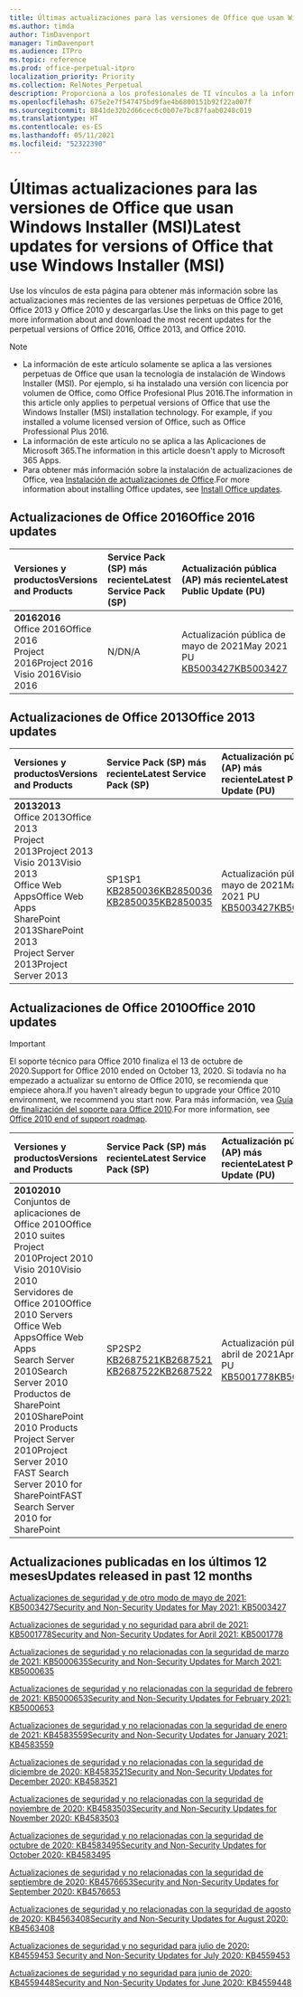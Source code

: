 ```yaml
---
title: Últimas actualizaciones para las versiones de Office que usan Windows Installer (MSI)
ms.author: timda
author: TimDavenport
manager: TimDavenport
ms.audience: ITPro
ms.topic: reference
ms.prod: office-perpetual-itpro
localization_priority: Priority
ms.collection: RelNotes_Perpetual
description: Proporciona a los profesionales de TI vínculos a la información de las últimas actualizaciones de las versiones perpetuas de Office 2016, Office 2013 y Office 2010.
ms.openlocfilehash: 675e2e7f547475bd9fae4b6800151b92f22a007f
ms.sourcegitcommit: 8841de32b2d66cec6c0b07e7bc87faab0248c019
ms.translationtype: HT
ms.contentlocale: es-ES
ms.lasthandoff: 05/11/2021
ms.locfileid: "52322390"
---
```

# <a name="latest-updates-for-versions-of-office-that-use-windows-installer-msi"></a><span data-ttu-id="b064f-103">Últimas actualizaciones para las versiones de Office que usan Windows Installer (MSI)</span><span class="sxs-lookup"><span data-stu-id="b064f-103">Latest updates for versions of Office that use Windows Installer (MSI)</span></span>

<span data-ttu-id="b064f-104">Use los vínculos de esta página para obtener más información sobre las actualizaciones más recientes de las versiones perpetuas de Office 2016, Office 2013 y Office 2010 y descargarlas.</span><span class="sxs-lookup"><span data-stu-id="b064f-104">Use the links on this page to get more information about and download the most recent updates for the perpetual versions of Office 2016, Office 2013, and Office 2010.</span></span>
  
 
> [!NOTE]
> - <span data-ttu-id="b064f-p101">La información de este artículo solamente se aplica a las versiones perpetuas de Office que usan la tecnología de instalación de Windows Installer (MSI). Por ejemplo, si ha instalado una versión con licencia por volumen de Office, como Office Profesional Plus 2016.</span><span class="sxs-lookup"><span data-stu-id="b064f-p101">The information in this article only applies to perpetual versions of Office that use the Windows Installer (MSI) installation technology. For example, if you installed a volume licensed version of Office, such as Office Professional Plus 2016.</span></span>
> - <span data-ttu-id="b064f-107">La información de este artículo no se aplica a las Aplicaciones de Microsoft 365.</span><span class="sxs-lookup"><span data-stu-id="b064f-107">The information in this article doesn't apply to Microsoft 365 Apps.</span></span>
> - <span data-ttu-id="b064f-108">Para obtener más información sobre la instalación de actualizaciones de Office, vea [Instalación de actualizaciones de Office](https://support.office.com/article/2ab296f3-7f03-43a2-8e50-46de917611c5).</span><span class="sxs-lookup"><span data-stu-id="b064f-108">For more information about installing Office updates, see [Install Office updates](https://support.office.com/article/2ab296f3-7f03-43a2-8e50-46de917611c5).</span></span> 


## <a name="office-2016-updates"></a><span data-ttu-id="b064f-109">Actualizaciones de Office 2016</span><span class="sxs-lookup"><span data-stu-id="b064f-109">Office 2016 updates</span></span>

|<span data-ttu-id="b064f-110">**Versiones y productos**</span><span class="sxs-lookup"><span data-stu-id="b064f-110">**Versions and Products**</span></span>|<span data-ttu-id="b064f-111">**Service Pack (SP) más reciente**</span><span class="sxs-lookup"><span data-stu-id="b064f-111">**Latest Service Pack (SP)**</span></span>|<span data-ttu-id="b064f-112">**Actualización pública (AP) más reciente**</span><span class="sxs-lookup"><span data-stu-id="b064f-112">**Latest Public Update (PU)**</span></span>|
|:-----|:-----|:-----|
|<span data-ttu-id="b064f-113">**2016**</span><span class="sxs-lookup"><span data-stu-id="b064f-113">**2016**</span></span> <br/> <span data-ttu-id="b064f-114">Office 2016</span><span class="sxs-lookup"><span data-stu-id="b064f-114">Office 2016</span></span>  <br/> <span data-ttu-id="b064f-115">Project 2016</span><span class="sxs-lookup"><span data-stu-id="b064f-115">Project 2016</span></span>  <br/> <span data-ttu-id="b064f-116">Visio 2016</span><span class="sxs-lookup"><span data-stu-id="b064f-116">Visio 2016</span></span>  <br/> |<span data-ttu-id="b064f-117">N/D</span><span class="sxs-lookup"><span data-stu-id="b064f-117">N/A</span></span>  <br/> |<span data-ttu-id="b064f-118">Actualización pública de mayo de 2021</span><span class="sxs-lookup"><span data-stu-id="b064f-118">May 2021 PU</span></span>  <br/> [<span data-ttu-id="b064f-119">KB5003427</span><span class="sxs-lookup"><span data-stu-id="b064f-119">KB5003427</span></span>](https://support.microsoft.com/help/5003427) <br/> |

## <a name="office-2013-updates"></a><span data-ttu-id="b064f-120">Actualizaciones de Office 2013</span><span class="sxs-lookup"><span data-stu-id="b064f-120">Office 2013 updates</span></span>

|<span data-ttu-id="b064f-121">**Versiones y productos**</span><span class="sxs-lookup"><span data-stu-id="b064f-121">**Versions and Products**</span></span>|<span data-ttu-id="b064f-122">**Service Pack (SP) más reciente**</span><span class="sxs-lookup"><span data-stu-id="b064f-122">**Latest Service Pack (SP)**</span></span>|<span data-ttu-id="b064f-123">**Actualización pública (AP) más reciente**</span><span class="sxs-lookup"><span data-stu-id="b064f-123">**Latest Public Update (PU)**</span></span>|
|:-----|:-----|:-----|
|<span data-ttu-id="b064f-124">**2013**</span><span class="sxs-lookup"><span data-stu-id="b064f-124">**2013**</span></span> <br/> <span data-ttu-id="b064f-125">Office 2013</span><span class="sxs-lookup"><span data-stu-id="b064f-125">Office 2013</span></span>  <br/> <span data-ttu-id="b064f-126">Project 2013</span><span class="sxs-lookup"><span data-stu-id="b064f-126">Project 2013</span></span>  <br/> <span data-ttu-id="b064f-127">Visio 2013</span><span class="sxs-lookup"><span data-stu-id="b064f-127">Visio 2013</span></span>  <br/> <span data-ttu-id="b064f-128">Office Web Apps</span><span class="sxs-lookup"><span data-stu-id="b064f-128">Office Web Apps</span></span>  <br/> <span data-ttu-id="b064f-129">SharePoint 2013</span><span class="sxs-lookup"><span data-stu-id="b064f-129">SharePoint 2013</span></span>  <br/> <span data-ttu-id="b064f-130">Project Server 2013</span><span class="sxs-lookup"><span data-stu-id="b064f-130">Project Server 2013</span></span>  <br/> |<span data-ttu-id="b064f-131">SP1</span><span class="sxs-lookup"><span data-stu-id="b064f-131">SP1</span></span> <br/> [<span data-ttu-id="b064f-132">KB2850036</span><span class="sxs-lookup"><span data-stu-id="b064f-132">KB2850036</span></span>](https://support.microsoft.com/kb/2850036) <br/>[<span data-ttu-id="b064f-133">KB2850035</span><span class="sxs-lookup"><span data-stu-id="b064f-133">KB2850035</span></span>](https://support.microsoft.com/kb/2850035) <br/> |<span data-ttu-id="b064f-134">Actualización pública de mayo de 2021</span><span class="sxs-lookup"><span data-stu-id="b064f-134">May 2021 PU</span></span>  <br/> [<span data-ttu-id="b064f-135">KB5003427</span><span class="sxs-lookup"><span data-stu-id="b064f-135">KB5003427</span></span>](https://support.microsoft.com/help/5003427) <br/> |
   
## <a name="office-2010-updates"></a><span data-ttu-id="b064f-136">Actualizaciones de Office 2010</span><span class="sxs-lookup"><span data-stu-id="b064f-136">Office 2010 updates</span></span>
> [!IMPORTANT]
> <span data-ttu-id="b064f-137">El soporte técnico para Office 2010 finaliza el 13 de octubre de 2020.</span><span class="sxs-lookup"><span data-stu-id="b064f-137">Support for Office 2010 ended on October 13, 2020.</span></span> <span data-ttu-id="b064f-138">Si todavía no ha empezado a actualizar su entorno de Office 2010, se recomienda que empiece ahora.</span><span class="sxs-lookup"><span data-stu-id="b064f-138">If you haven't already begun to upgrade your Office 2010 environment, we recommend you start now.</span></span> <span data-ttu-id="b064f-139">Para más información, vea [Guía de finalización del soporte para Office 2010](/DeployOffice/office-2010-end-support-roadmap).</span><span class="sxs-lookup"><span data-stu-id="b064f-139">For more information, see [Office 2010 end of support roadmap](/DeployOffice/office-2010-end-support-roadmap).</span></span> 

|<span data-ttu-id="b064f-140">**Versiones y productos**</span><span class="sxs-lookup"><span data-stu-id="b064f-140">**Versions and Products**</span></span>|<span data-ttu-id="b064f-141">**Service Pack (SP) más reciente**</span><span class="sxs-lookup"><span data-stu-id="b064f-141">**Latest Service Pack (SP)**</span></span>|<span data-ttu-id="b064f-142">**Actualización pública (AP) más reciente**</span><span class="sxs-lookup"><span data-stu-id="b064f-142">**Latest Public Update (PU)**</span></span>|
|:-----|:-----|:-----|
|<span data-ttu-id="b064f-143">**2010**</span><span class="sxs-lookup"><span data-stu-id="b064f-143">**2010**</span></span> <br/> <span data-ttu-id="b064f-144">Conjuntos de aplicaciones de Office 2010</span><span class="sxs-lookup"><span data-stu-id="b064f-144">Office 2010 suites</span></span>  <br/> <span data-ttu-id="b064f-145">Project 2010</span><span class="sxs-lookup"><span data-stu-id="b064f-145">Project 2010</span></span>  <br/> <span data-ttu-id="b064f-146">Visio 2010</span><span class="sxs-lookup"><span data-stu-id="b064f-146">Visio 2010</span></span>  <br/> <span data-ttu-id="b064f-147">Servidores de Office 2010</span><span class="sxs-lookup"><span data-stu-id="b064f-147">Office 2010 Servers</span></span>  <br/> <span data-ttu-id="b064f-148">Office Web Apps</span><span class="sxs-lookup"><span data-stu-id="b064f-148">Office Web Apps</span></span>  <br/> <span data-ttu-id="b064f-149">Search Server 2010</span><span class="sxs-lookup"><span data-stu-id="b064f-149">Search Server 2010</span></span>  <br/> <span data-ttu-id="b064f-150">Productos de SharePoint 2010</span><span class="sxs-lookup"><span data-stu-id="b064f-150">SharePoint 2010 Products</span></span>  <br/> <span data-ttu-id="b064f-151">Project Server 2010</span><span class="sxs-lookup"><span data-stu-id="b064f-151">Project Server 2010</span></span>  <br/> <span data-ttu-id="b064f-152">FAST Search Server 2010 for SharePoint</span><span class="sxs-lookup"><span data-stu-id="b064f-152">FAST Search Server 2010 for SharePoint</span></span>  <br/> |<span data-ttu-id="b064f-153">SP2</span><span class="sxs-lookup"><span data-stu-id="b064f-153">SP2</span></span> <br/>[<span data-ttu-id="b064f-154">KB2687521</span><span class="sxs-lookup"><span data-stu-id="b064f-154">KB2687521</span></span>](https://support.microsoft.com/kb/2687521) <br/> [<span data-ttu-id="b064f-155">KB2687522</span><span class="sxs-lookup"><span data-stu-id="b064f-155">KB2687522</span></span>](https://support.microsoft.com/kb/2687522) <br/> |<span data-ttu-id="b064f-156">Actualización pública de abril de 2021</span><span class="sxs-lookup"><span data-stu-id="b064f-156">April 2021 PU</span></span>  <br/> [<span data-ttu-id="b064f-157">KB5001778</span><span class="sxs-lookup"><span data-stu-id="b064f-157">KB5001778</span></span>](https://support.microsoft.com/help/5001778) <br/> |
   

   
## <a name="updates-released-in-past-12-months"></a><span data-ttu-id="b064f-158">Actualizaciones publicadas en los últimos 12 meses</span><span class="sxs-lookup"><span data-stu-id="b064f-158">Updates released in past 12 months</span></span>

[<span data-ttu-id="b064f-159">Actualizaciones de seguridad y de otro modo de mayo de 2021: KB5003427</span><span class="sxs-lookup"><span data-stu-id="b064f-159">Security and Non-Security Updates for May 2021: KB5003427</span></span>](https://support.microsoft.com/help/5003427)

[<span data-ttu-id="b064f-160"> Actualizaciones de seguridad y no seguridad para abril de 2021: KB5001778</span><span class="sxs-lookup"><span data-stu-id="b064f-160">Security and Non-Security Updates for April 2021: KB5001778</span></span>](https://support.microsoft.com/help/5001778)

[<span data-ttu-id="b064f-161">Actualizaciones de seguridad y no relacionadas con la seguridad de marzo de 2021: KB5000635</span><span class="sxs-lookup"><span data-stu-id="b064f-161">Security and Non-Security Updates for March 2021: KB5000635</span></span>](https://support.microsoft.com/help/5000635)

[<span data-ttu-id="b064f-162">Actualizaciones de seguridad y no relacionadas con la seguridad de febrero de 2021: KB5000653</span><span class="sxs-lookup"><span data-stu-id="b064f-162">Security and Non-Security Updates for February 2021: KB5000653</span></span>](https://support.microsoft.com/help/5000653)

[<span data-ttu-id="b064f-163">Actualizaciones de seguridad y no relacionadas con la seguridad de enero de 2021: KB4583559</span><span class="sxs-lookup"><span data-stu-id="b064f-163">Security and Non-Security Updates for January 2021: KB4583559</span></span>](https://support.microsoft.com/help/4583559)

[<span data-ttu-id="b064f-164">Actualizaciones de seguridad y no relacionadas con la seguridad de diciembre de 2020: KB4583521</span><span class="sxs-lookup"><span data-stu-id="b064f-164">Security and Non-Security Updates for December 2020: KB4583521</span></span>](https://support.microsoft.com/help/4583521)

[<span data-ttu-id="b064f-165">Actualizaciones de seguridad y no relacionadas con la seguridad de noviembre de 2020: KB4583503</span><span class="sxs-lookup"><span data-stu-id="b064f-165">Security and Non-Security Updates for November 2020: KB4583503</span></span>](https://support.microsoft.com/help/4583503)

[<span data-ttu-id="b064f-166">Actualizaciones de seguridad y no relacionadas con la seguridad de octubre de 2020: KB4583495</span><span class="sxs-lookup"><span data-stu-id="b064f-166">Security and Non-Security Updates for October 2020: KB4583495</span></span>](https://support.microsoft.com/help/4583495)

[<span data-ttu-id="b064f-167">Actualizaciones de seguridad y no relacionadas con la seguridad de septiembre de 2020: KB4576653</span><span class="sxs-lookup"><span data-stu-id="b064f-167">Security and Non-Security Updates for September 2020: KB4576653</span></span>](https://support.microsoft.com/help/4576653)

[<span data-ttu-id="b064f-168">Actualizaciones de seguridad y no relacionadas con la seguridad de agosto de 2020: KB4563408</span><span class="sxs-lookup"><span data-stu-id="b064f-168">Security and Non-Security Updates for August 2020: KB4563408</span></span>](https://support.microsoft.com/help/4563408)

[<span data-ttu-id="b064f-169"> Actualizaciones de seguridad y no seguridad para julio de 2020: KB4559453 </span><span class="sxs-lookup"><span data-stu-id="b064f-169">Security and Non-Security Updates for July 2020: KB4559453</span></span>](https://support.microsoft.com/help/4559453)

[<span data-ttu-id="b064f-170">Actualizaciones de seguridad y no seguridad para junio de 2020: KB4559448</span><span class="sxs-lookup"><span data-stu-id="b064f-170">Security and Non-Security Updates for June 2020: KB4559448</span></span>](https://support.microsoft.com/help/4559448)








 




</br>